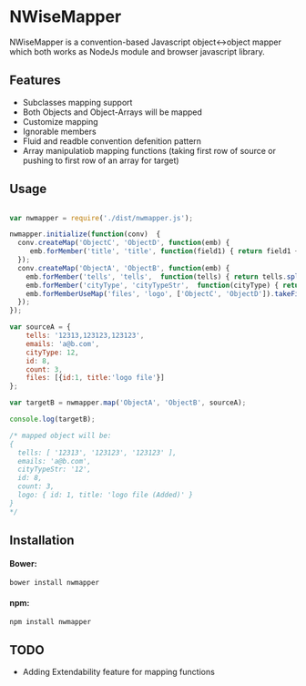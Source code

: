 # NWiseMapper

NWiseMapper is a convention-based Javascript object<->object mapper which both works as NodeJs module and browser javascript library.

## Features

- Subclasses mapping support
- Both Objects and Object-Arrays will be mapped 
- Customize mapping 
- Ignorable members
- Fluid and readble convention defenition pattern 
- Array manipulatiob mapping functions (taking first row of source or pushing to first row of an array for target)


## Usage
```javascript

var nwmapper = require('./dist/nwmapper.js');

nwmapper.initialize(function(conv)  {
  conv.createMap('ObjectC', 'ObjectD', function(emb) {
 	 emb.forMember('title', 'title', function(field1) { return field1 + ' (Added)'; });
  });
  conv.createMap('ObjectA', 'ObjectB', function(emb) {
    emb.forMember('tells', 'tells',  function(tells) { return tells.split(','); } );
    emb.forMember('cityType', 'cityTypeStr',  function(cityType) { return cityType.toString(); });
    emb.forMemberUseMap('files', 'logo', ['ObjectC', 'ObjectD']).takeFirstRowOfSource();
  });
});

var sourceA = {
    tells: '12313,123123,123123',
    emails: 'a@b.com',
    cityType: 12,
	id: 8,
	count: 3,
    files: [{id:1, title:'logo file'}]
};

var targetB = nwmapper.map('ObjectA', 'ObjectB', sourceA);

console.log(targetB);

/* mapped object will be:
{ 
  tells: [ '12313', '123123', '123123' ],
  emails: 'a@b.com',
  cityTypeStr: '12',
  id: 8,
  count: 3,
  logo: { id: 1, title: 'logo file (Added)' } 
}
*/

```

## Installation

#### Bower:
```
bower install nwmapper
```
#### npm:
```
npm install nwmapper
```

## TODO
- Adding Extendability feature for mapping functions